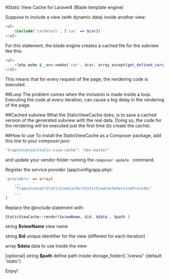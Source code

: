 #Static View Cache for Laravel4 (Blade template engine)

Suppose to include a view (with dynamic data) inside another view:

```php
<ul>
	@include('cardetail', ['car' => $car])
</ul>
``` 

For this statement, the blade engine creates a cached file for the subview like this:

```php
<ul>
	<?php echo $__env->make('car', $car, array_except(get_defined_vars(), array('__data', '__path')))->render(); ?>;
</ul>
```

This means that for every request of the page, the rendering code is executed.

##Loop
The problem comes when the inclusion is made inside a loop. Executing the code at every iteration, can cause a big delay in the rendering of the page.

##Cached subview
What the StaticViewCache does, is to save a cached version of the generated subview with the real data. Doing so, the code for the rendering will be executed just the first time (to create the cache).


##How to use
To install the StaticViewCache as a Composer package, add this line to your composer.json:

```php
"trapvincenzo/static-view-cache": "dev-master"
```
and update your vendor folder running the ```composer update ``` command.

Register the service provider (app/config/app.php): 

```php
'providers' => array(
	...
	'Trapvincenzo\StaticViewCache\StaticViewCacheServiceProvider'
	...
)
```

Replace the @include statement with:

```php
StaticViewCache::render($viewName, $id, $data , $path )
```

string **$viewName** view name

string **$id** unique identifier for the view (different for each iteration)

array **$data** data to use inside the view

[optional] string **$path** define path inside storage_folder().'/views/' (default 'static')


Enjoy!